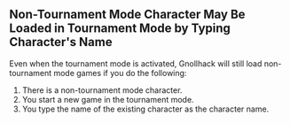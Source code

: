 ## Non-Tournament Mode Character May Be Loaded in Tournament Mode by Typing Character's Name


Even when the tournament mode is activated, Gnollhack will still load non-tournament mode games if you do the following:

1. There is a non-tournament mode character.
2. You start a new game in the tournament mode.
3. You type the name of the existing character as the character name.
